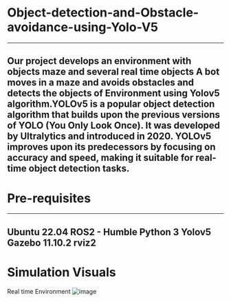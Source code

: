 # Object-detection-and-Obstacle-avoidance-using-Yolo-V5
------
Our project develops an environment with objects maze and several real time objects A bot moves in a maze and avoids obstacles and detects the objects of Environment using Yolov5 algorithm.YOLOv5 is a popular object detection algorithm that builds upon the previous versions of YOLO (You Only Look Once). It was developed by Ultralytics and introduced in 2020. YOLOv5 improves upon its predecessors by focusing on accuracy and speed, making it suitable for real-time object detection tasks.
--------
# Pre-requisites
---------------
Ubuntu 22.04
ROS2 - Humble
Python 3
Yolov5
Gazebo 11.10.2
rviz2
--------------------------
# Simulation Visuals
Real time Environment
![image](https://github.com/siddharth-39/Object-detection-and-Obstacle-avoidance-using-Yolo-V5/assets/135171824/6219c696-7363-40bf-ae33-4a1749935dea)

